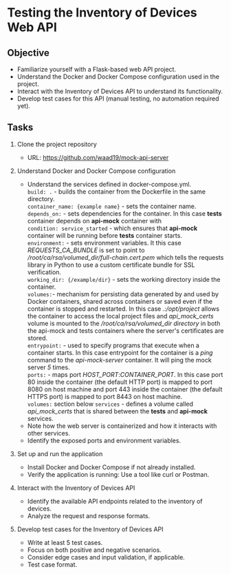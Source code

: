 # Testing the Inventory of Devices Web API

## Objective
- Familiarize yourself with a Flask-based web API project.
- Understand the Docker and Docker Compose configuration used in the project.
- Interact with the Inventory of Devices API to understand its functionality.
- Develop test cases for this API (manual testing, no automation required yet).

## Tasks
1. Clone the project repository
	- URL: https://github.com/waad19/mock-api-server

2. Understand Docker and Docker Compose configuration
	- Understand the services defined in docker-compose.yml.</br>
`build: .` - builds the container from the Dockerfile in the same directory.</br>
`container_name: {example name}` - sets the container name.</br>
`depends_on:` - sets dependencies for the container. In this case **tests** container depends on **api-mock** container with </br>
`condition: service_started` - which ensures that **api-mock** container will be running before **tests** container starts.</br>
`environment:` - sets environment variables. It this case *REQUESTS_CA_BUNDLE* is set to point to */root/ca/rsa/volumed_dir/full-chain.cert.pem* which tells the requests library in Python to use a custom certificate bundle for SSL verification.</br>
`working_dir: {/example/dir}` - sets the working directory inside the container.</br>
`volumes:`- mechanism for persisting data generated by and used by Docker containers, shared across containers or saved even if the container is stopped and restarted. In this case *.:/opt/project* allows the container to access the local project files and *api_mock_certs* volume is mounted to the */root/ca/rsa/volumed_dir directory* in both the api-mock and tests containers where the server's certificates are stored.</br>
`entrypoint:` - used to specify programs that execute when a container starts. In this case entrypoint for the container is a *ping* command to the *api-mock-server* container. It will ping the mock server *5* times.</br>
`ports:` - maps port *HOST_PORT*:*CONTAINER_PORT*. In this case port 80 inside the container (the default HTTP port) is mapped to port 8080 on host machine and port 443 inside the container (the default HTTPS port) is mapped to port 8443 on host machine.</br>
`volumes:` section below `services` - defines a volume called *api_mock_certs* that is shared between the **tests** and **api-mock** services.</br>
	- Note how the web server is containerized and how it interacts with other services.
	- Identify the exposed ports and environment variables.
	
3. Set up and run the application
	- Install Docker and Docker Compose if not already installed.
	- Verify the application is running: Use a tool like curl or Postman.

4. Interact with the Inventory of Devices API
	- Identify the available API endpoints related to the inventory of devices.
	- Analyze the request and response formats.

5. Develop test cases for the Inventory of Devices API
	- Write at least 5 test cases.
	- Focus on both positive and negative scenarios. 
	- Consider edge cases and input validation, if applicable.
	- Test case format.
